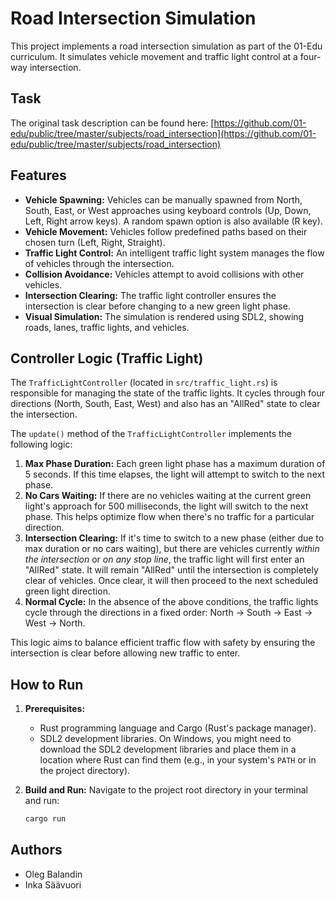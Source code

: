 # Road Intersection Simulation

This project implements a road intersection simulation as part of the 01-Edu curriculum. It simulates vehicle movement and traffic light control at a four-way intersection.

## Task
The original task description can be found here: [https://github.com/01-edu/public/tree/master/subjects/road_intersection](https://github.com/01-edu/public/tree/master/subjects/road_intersection)

## Features

*   **Vehicle Spawning:** Vehicles can be manually spawned from North, South, East, or West approaches using keyboard controls (Up, Down, Left, Right arrow keys). A random spawn option is also available (R key).
*   **Vehicle Movement:** Vehicles follow predefined paths based on their chosen turn (Left, Right, Straight).
*   **Traffic Light Control:** An intelligent traffic light system manages the flow of vehicles through the intersection.
*   **Collision Avoidance:** Vehicles attempt to avoid collisions with other vehicles.
*   **Intersection Clearing:** The traffic light controller ensures the intersection is clear before changing to a new green light phase.
*   **Visual Simulation:** The simulation is rendered using SDL2, showing roads, lanes, traffic lights, and vehicles.

## Controller Logic (Traffic Light)

The `TrafficLightController` (located in `src/traffic_light.rs`) is responsible for managing the state of the traffic lights. It cycles through four directions (North, South, East, West) and also has an "AllRed" state to clear the intersection.

The `update()` method of the `TrafficLightController` implements the following logic:

1.  **Max Phase Duration:** Each green light phase has a maximum duration of 5 seconds. If this time elapses, the light will attempt to switch to the next phase.
2.  **No Cars Waiting:** If there are no vehicles waiting at the current green light's approach for 500 milliseconds, the light will switch to the next phase. This helps optimize flow when there's no traffic for a particular direction.
3.  **Intersection Clearing:** If it's time to switch to a new phase (either due to max duration or no cars waiting), but there are vehicles currently *within the intersection* or *on any stop line*, the traffic light will first enter an "AllRed" state. It will remain "AllRed" until the intersection is completely clear of vehicles. Once clear, it will then proceed to the next scheduled green light direction.
4.  **Normal Cycle:** In the absence of the above conditions, the traffic lights cycle through the directions in a fixed order: North -> South -> East -> West -> North.

This logic aims to balance efficient traffic flow with safety by ensuring the intersection is clear before allowing new traffic to enter.

## How to Run

1.  **Prerequisites:**
    *   Rust programming language and Cargo (Rust's package manager).
    *   SDL2 development libraries. On Windows, you might need to download the SDL2 development libraries and place them in a location where Rust can find them (e.g., in your system's `PATH` or in the project directory).

2.  **Build and Run:**
    Navigate to the project root directory in your terminal and run:
    ```bash
    cargo run
    ```

## Authors
- Oleg Balandin
- Inka Säävuori
